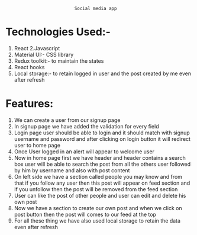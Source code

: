                               Social media app

# Technologies Used:-

1. React
2.Javascript
3. Material UI:- CSS library 
4. Redux toolkit:- to maintain the states
5. React hooks
6. Local storage:- to retain logged in user and the post created by me even after refresh

# Features:

1. We can create a user from our signup page
2. In signup page we have added the validation for every field
3. Login page user should be able to login and it should match with signup username and password and after clicking on login button it will redirect user to home page
4. Once User logged in an alert will appear to welcome user
5. Now in home page first we have header and header contains a search box user will be able to search the post from all the others user followed by him by username and also with post content
6. On left side we have a section called people you may know and from that if you follow any user then this post will appear on feed section and if you unfollow then the post will be removed from the feed section
7. User can like the post of other people and user can edit and delete his own post
8. Now we have a section to create our own post and when we click on post button then the post will comes to our feed at the top
9. For all these thing we have also used local storage  to retain the data even after refresh


